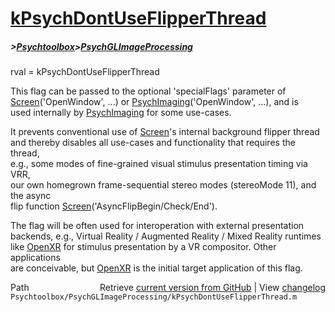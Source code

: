 # [kPsychDontUseFlipperThread](kPsychDontUseFlipperThread)
##### >[Psychtoolbox](Psychtoolbox)>[PsychGLImageProcessing](PsychGLImageProcessing)

rval = kPsychDontUseFlipperThread  
  
This flag can be passed to the optional 'specialFlags' parameter of  
[Screen](Screen)('OpenWindow', ...) or [PsychImaging](PsychImaging)('OpenWindow', ...), and is  
used internally by [PsychImaging](PsychImaging) for some use-cases.  
  
It prevents conventional use of [Screen](Screen)'s internal background flipper thread  
and thereby disables all use-cases and functionality that requires the thread,  
e.g., some modes of fine-grained visual stimulus presentation timing via VRR,  
our own homegrown frame-sequential stereo modes (stereoMode 11), and the async  
flip function [Screen](Screen)('AsyncFlipBegin/Check/End').  
  
The flag will be often used for interoperation with external presentation  
backends, e.g., Virtual Reality / Augmented Reality / Mixed Reality runtimes  
like [OpenXR](OpenXR) for stimulus presentation by a VR compositor. Other applications  
are conceivable, but [OpenXR](OpenXR) is the initial target application of this flag.  




<div class="code_header" style="text-align:right;">
  <span style="float:left;">Path&nbsp;&nbsp;</span> <span class="counter">Retrieve <a href=
  "https://raw.github.com/Psychtoolbox-3/Psychtoolbox-3/beta/Psychtoolbox/PsychGLImageProcessing/kPsychDontUseFlipperThread.m">current version from GitHub</a> | View <a href=
  "https://github.com/Psychtoolbox-3/Psychtoolbox-3/commits/beta/Psychtoolbox/PsychGLImageProcessing/kPsychDontUseFlipperThread.m">changelog</a></span>
</div>
<div class="code">
  <code>Psychtoolbox/PsychGLImageProcessing/kPsychDontUseFlipperThread.m</code>
</div>

